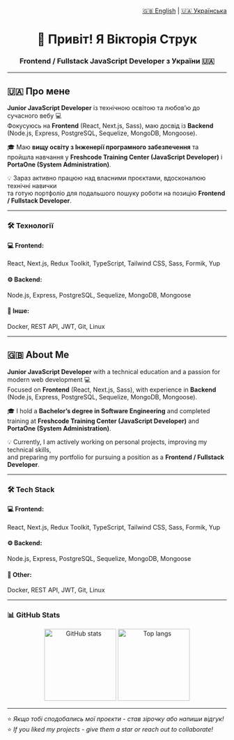 <!-- LANGUAGE SWITCH -->
<p align="right">
  <a href="#-about-me">🇬🇧 English</a> | <a href="#-про-мене">🇺🇦 Українська</a>
</p>

<!-- TITLE -->
<h1 align="center">👋 Привіт! Я Вікторія Струк</h1>
<h3 align="center">Frontend / Fullstack JavaScript Developer з України 🇺🇦</h3>

---

## 🇺🇦 Про мене

**Junior JavaScript Developer** із технічною освітою та любов’ю до сучасного вебу 💻  
Фокусуюсь на **Frontend** (React, Next.js, Sass), маю досвід із **Backend** (Node.js, Express, PostgreSQL, Sequelize, MongoDB, Mongoose).

🎓 Маю **вищу освіту з Інженерії програмного забезпечення** та пройшла навчання у **Freshcode Training Center (JavaScript Developer)** і **PortaOne (System Administration)**.

💡 Зараз активно працюю над власними проєктами, вдосконалюю технічні навички  
та готую портфоліо для подальшого пошуку роботи на позицію **Frontend / Fullstack Developer**.

---
### 🛠 Технології
#### 💻 Frontend:
React, Next.js, Redux Toolkit, TypeScript, Tailwind CSS, Sass, Formik, Yup   
#### ⚙️ Backend:
Node.js, Express, PostgreSQL, Sequelize, MongoDB, Mongoose 
#### 🧰 Інше:
Docker, REST API, JWT, Git, Linux

---

## 🇬🇧 About Me

**Junior JavaScript Developer** with a technical education and a passion for modern web development 💻  
Focused on **Frontend** (React, Next.js, Sass), with experience in **Backend** (Node.js, Express, PostgreSQL, Sequelize, MongoDB, Mongoose).

🎓 I hold a **Bachelor’s degree in Software Engineering** and completed training at **Freshcode Training Center (JavaScript Developer)** and **PortaOne (System Administration)**.

💡 Currently, I am actively working on personal projects, improving my technical skills,  
and preparing my portfolio for pursuing a position as a **Frontend / Fullstack Developer**.

---

### 🛠 Tech Stack
#### 💻 Frontend:
React, Next.js, Redux Toolkit, TypeScript, Tailwind CSS, Sass, Formik, Yup  
#### ⚙️ Backend:
Node.js, Express, PostgreSQL, Sequelize, MongoDB, Mongoose  
#### 🧰 Other:
Docker, REST API, JWT, Git, Linux

---

### 📊 GitHub Stats

<p align="center">
  <img src="https://github-readme-stats.vercel.app/api?username=victoriastruk&show_icons=true&theme=radical" alt="GitHub stats" height="165"/>
  <img src="https://github-readme-stats.vercel.app/api/top-langs/?username=victoriastruk&layout=compact&theme=radical" alt="Top langs" height="165"/>
</p>

---

⭐️ _Якщо тобі сподобались мої проєкти - став зірочку або напиши відгук!_  
⭐️ _If you liked my projects - give them a star or reach out to collaborate!_
